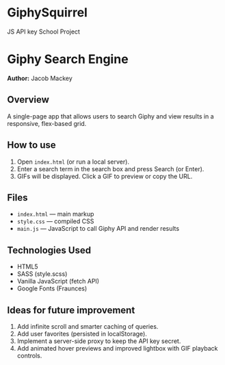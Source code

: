 # GiphySquirrel
JS API key School Project
# Giphy Search Engine
**Author:** Jacob Mackey

## Overview
A single-page app that allows users to search Giphy and view results in a responsive, flex-based grid.

## How to use
1. Open `index.html` (or run a local server).
2. Enter a search term in the search box and press Search (or Enter).
3. GIFs will be displayed. Click a GIF to preview or copy the URL.

## Files
- `index.html` — main markup
- `style.css` — compiled CSS
- `main.js` — JavaScript to call Giphy API and render results

## Technologies Used
- HTML5
- SASS (style.scss)
- Vanilla JavaScript (fetch API)
- Google Fonts (Fraunces)

## Ideas for future improvement
1. Add infinite scroll and smarter caching of queries.
2. Add user favorites (persisted in localStorage).
3. Implement a server-side proxy to keep the API key secret.
4. Add animated hover previews and improved lightbox with GIF playback controls.
